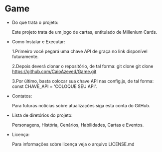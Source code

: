 # Game
- Do que trata o projeto:
  
  Este projeto trata de um jogo de cartas, entitulado de Millenium Cards.
- Como Instalar e Executar:
  
  1.Primeiro você pegará uma chave API de graça no link disponível futuramente.
  
  2.Depois deverá clonar o repositório, de tal forma: git clone git clone https://github.com/CaioAzeved/Game.git
  
  3.Por último, basta colocar sua chave API nas config.js, de tal forma: const CHAVE_API = 'COLOQUE SEU API'.
- Contatos:
  
  Para futuras notícias sobre atualizações siga esta conta do GitHub.
- Lista de diretórios do projeto:
  
  Personagens, História, Cenários, Habilidades, Cartas e Eventos.
- Licença:

  Para informações sobre licença veja o arquivo LICENSE.md

